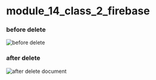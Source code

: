 # module_14_class_2_firebase

### before delete
![before delete](https://github.com/hossain-eee/Module-14-Firebase/assets/101991583/2cdc6e0c-e685-40fd-9d4c-22f66271922e)



### after delete

![after delete document](https://github.com/hossain-eee/Module-14-Firebase/assets/101991583/ba6ddb60-dddb-4e9a-9fe2-02763c2196a6)
